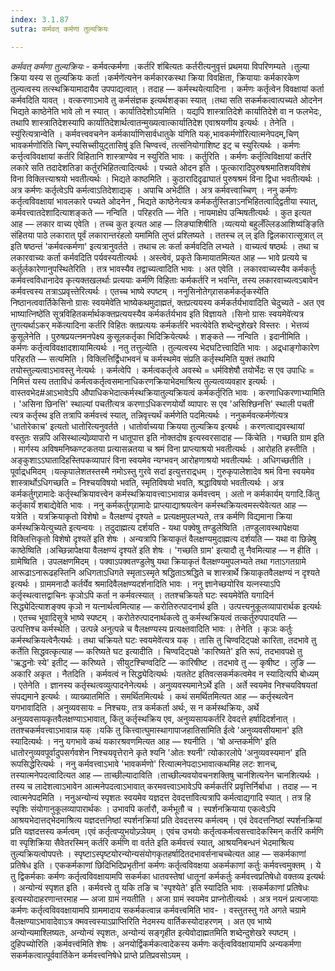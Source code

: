 ```yaml
---
index: 3.1.87
sutra: कर्मवत् कर्मणा तुल्यक्रियः

---
```

_कर्मवत् कर्मणा तुल्यक्रियः_ - कर्मवत्कर्मणा ।कर्तरि श॑बित्यतः कर्तरीत्यनुवृत्तं प्रथमया विपरिणम्यते ।तुल्या क्रिया यस्य स तुल्यक्रियः कर्ता ।कर्मणे॑त्यनेन कर्मकारकस्था क्रिया विवक्षिता, क्रियायाः कर्मकारकेण तुल्यत्वस्य तत्स्थक्रियामादायैव उपपाद्यत्वात् । तदाह —  कर्मस्थयेत्यादिना । कर्मणः कर्तृत्वेन विवक्षायां कर्ता कर्मवदिति यावत् । वत्करणाऽभावे तु कर्मसंज्ञक इत्यर्थशङ्का स्यात् ।तथा सति सकर्मकत्वात्पच्यते ओदनेन भिद्यते काष्ठेनेति भावे लो न स्यात् । कार्यातिदेशोऽयमिति । यद्यपि शास्त्रातिदेशे कार्यातिदेशे वा न फलभेदः, तथापि शास्त्रातिदेशस्यापि कार्यातिदेशार्थत्वातन्मुख्यत्वात्कार्यातिदेश एवाश्रयणीय इत्यर्थः । तेनेति ।स्यु॑रित्यत्रान्वेति । कर्मवत्त्ववचनेन कर्मकार्याणिसार्वधातुके य॑गिति यक्,भावकर्मणो॑रित्यात्मनेपदम्,चिण् भावकर्मणो॑रिति चिण्,स्यसिच्सीयुट्तासिषु॑ इति चिण्वत्त्वं, तत्संनियोगाशिष्ट इट् च स्युरित्यर्थः । कर्मणः कर्त्तृत्वविवक्षायां कर्तरि विहितानि शास्त्राण्येव न स्युरिति भावः । कर्तुरिति । कर्मणः कर्तृत्विविक्षायां कर्तरि लकारे सति तदादेशतिङा कर्तुरभिहितत्वादित्यर्थः । पच्यते ओदन इति । फूत्कारादिपुरुषश्रमातिशयविशेषं विना विक्लित्त्याश्रयो भवतीत्यर्थः । भिद्यते काष्ठमिति । कुठारादिदृढाघातं पुरुषश्रमं विना द्विधा भवतीत्यर्थः । अत्र कर्मणः कर्तृत्वेऽपि कर्मत्वाऽतिदेशाद्यक् । अपाचि अभेदीति । अत्र कर्मवत्त्वाच्चिण् । ननु कर्मणः कर्तृत्वविवक्षायां भावलकारे पच्यते ओदनेन , भिद्यते काष्ठेनेत्यत्र कर्मकर्तुस्तिङाऽनभिहितत्वाद्द्वितीया स्यात्, कर्मवत्त्वातदेशादित्याशङ्कते —  नन्विति । परिहरति —  नेति । नायमाक्षेप उन्मिषतीत्यर्थः । कुत इत्यत आह —  लकार वाच्य एवेति । तच्च कुत इत्यत आह —  लिङ्याशिषीति ।व्यत्ययो बहुलँल्लिडआशिष्य॑ङ्ङिति संहितया पाठे लकारात् पूर्वं लकारान्तरंहलो यमा॑मिति लुप्तं प्रश्लिष्यते । ततस्च ल् ल् इति द्विलकारात्सूत्रात् ल् इति षष्ठन्तं 'कर्मवत्कर्मणा' इत्यत्रानुवर्तते । तथाच लः कर्ता कर्मवदिति लभ्यते । वाच्यत्वं षष्ठर्थः । तथा च लकारवाच्यः कर्ता कर्मवदिति पर्यवस्यतीत्यर्थः । अस्त्वेवं, प्रकृते किमायातमित्यत आह —  भावे प्रत्यये च कर्तुर्लकारेणानुपस्थितेरिति । तत्र भावस्यैव तद्वाच्यत्वादिति भावः । अत एवेति । लकारवाच्यस्यैव कर्मकर्तुः कर्मवत्त्वविधानादेव कृत्यक्तखलर्थाः प्रत्ययाः कर्मणि विहिताः कर्मकर्तरि न भवन्ति, तस्य लकारवाच्यत्वऽबावेन कर्मवत्त्वस्य तत्राऽप्रवृत्त्तेरित्यर्थः । एतच्च भाष्ये स्पष्टम् । ननुसिनोतेग्र्रासकर्मकर्तृकस्ये॑ति निष्ठानत्ववार्तिकेसिनो ग्रासः स्वयमेवे॑ति भाष्येकथमुदाह्मतं, क्तप्रत्ययस्य कर्मकर्तर्यभावादिति चेदुच्यते - अत एव भाष्यात्निष्ठे॑ति सूत्रविहितकर्मार्थकक्तप्रत्ययस्यैव कर्मकर्तर्यभाव इति विज्ञायते ।सिनो ग्रासः स्वयमेवे॑त्यत्र तुगत्यर्थाऽकर् मके॑त्यादिना कर्तरि विहितः क्तप्रत्ययः कर्मकर्तरि भवत्येवेति शब्देन्दुशेखरे विस्तरः । भेत्तव्यं कुसूलेनेति । पुरुषप्रयत्नमनपेक्ष्य कुसूलकर्तृका भिदिक्रियेत्यर्थः । शङ्कते —  नन्विति । इदानीमिति । कर्मणः कर्तृत्वविवक्षादशायामित्यर्थः । नतु तत्तुल्येति । तुल्यत्वस्य भेदघटित्त्वादिति भावः । अद्र्धाङ्गोकारेण परिहरति —  सत्यमिति । विक्लित्तिर्द्विधाभवनं च कर्मस्थमेव संप्रति कर्तृस्थमिति युक्तं तथापि तयोस्तुल्यत्वाऽभावस्तु नेत्यर्थः । कर्मत्वेपि । कर्मत्वकर्तृत्वे अवस्थे = धर्मविशेषौ तयोर्भेदः स एव उपाधिः = निमित्तं यस्य तताविधं कर्मत्वकर्तृत्वसमानाधिकरणक्रियाभेदमाश्रित्य तुल्यत्वव्यवहार इत्यर्थः । वास्तवभेद#आऽभावेऽपि औपाधिकभेदात्कर्मस्थक्रियातुल्यक्रियत्वं कर्मकर्तृरिति भावः । करणाधिकरणाभ्यामिति । 'असिना छिनत्ति' स्थाल्यां पचती॑त्यत्र करणाऽधिकरणयोर्यो व्यापारः स एव 'असिश्छिनत्ति' स्थाली पचती॑ त्यत्र कर्तृस्थ इति तत्रापि कर्मवत्त्वं स्यात्, तन्निवृत्त्यर्थं कर्मणेति पदमित्यर्थः । ननुकर्मवत्कर्मणे॑त्यत्र 'धातोरेकाच' इत्यतो धातोरित्यनुवर्तते । धातोर्वाच्यया क्रियया तुल्यक्रिय इत्यर्थः । करणत्वाद्यवस्थायां वस्तुतः सन्नपि असिस्थाल्योव्र्यापारो न धातूपात्त इति नोक्तदोष इत्यस्वरसादाह —  किंचेति । गच्छति ग्राम इति । मार्गस्य अविषमनिष्कण्टकतया प्रत्यासन्नतया च श्रमं विना प्राप्त्याश्रयो भवतीत्यर्थः । आरोहति हस्तीति । अङ्कुशाऽ‌ऽघातादिहस्तिपकव्यापारं विना स्वयमेव न्यग्भवन् आरोहणाश्रयो भवतीत्यर्थः । अधिगच्छतीति । पूर्वाद्र्धमिदम् ।यत्कृपालेशतस्तस्मै नमोऽस्तु गुरवे सदा॑ इत्युत्तराद्र्धम् । गुरुकृपालेशादेव श्रमं विना स्वयमेव शास्त्रार्थोऽधिगच्छति = निश्चयविषयो भवति, स्मृतिविषयो भवति, श्रद्धाविषयो भवतीत्यर्थः । अत्र कर्मकर्तुग्र्रामादेः कर्तृस्थक्रियावत्त्वेन कर्मस्थक्रियावत्त्वाऽभावान्न कर्मवत्त्वम् । अतो न कर्मकार्यम् यगादि.किंतु कर्तृकार्यं शबाद्येवेति भावः । ननु कर्मकर्तुग्र्रामादेः प्राप्त्याद्याश्रयत्वेन कर्मस्थक्रियत्वमस्त्येवेत्यत आह —  यत्रेति । यत्रक्रियाकृतो विशेषो = वैलक्षण्यं दृश्यते = प्रत्यक्षमुपलभ्यते, तत्र कर्मणि विद्यमाना क्रिया कर्मस्थक्रियेत्युच्यते इत्यन्वयः । तदुदाह्मत्य दर्शयति - यथा पक्वेषु तण्डुलेष्विति ।तण्डुलावस्थापेक्षया विक्लित्तिकृतो विशेषो दृश्यते॑ इति शेषः । अन्यत्रापि क्रियाकृतं वैलक्षण्यमुदाह्मत्य दर्शयति —  यथा वा छिन्नेषु काष्ठेष्विति ।अच्छिन्नापेक्षया वैलक्षण्यं दृश्यते॑ इति शेषः । 'गच्छति ग्राम' इत्यादौ तु नैवमित्याह —  न हीति । ग्रामेष्विति । उपलक्षणमिदम् । पक्वाऽपक्वतण्डुलेषु यथा क्रियाकृतं वैलक्षण्यमुपलभ्यते तथा गताऽगतग्रामे आरूढाऽनारूढहस्तिनि अधिगताऽधिगते स्मृताऽस्मृते श्रद्धिताऽश्रद्धिते च शास्त्रार्थे क्रियाकृतवैलक्षण्यं न दृश्यते इत्यर्थः । ग्राममनादौ कर्तर्येव श्रमादिवैलक्षण्यदर्शनादिति भावः । ननु ज्ञानेच्छयोरिव यत्नस्याऽपि कर्तृस्थत्वात्तद्वाचिनः कृञोऽपि कर्ता न कर्मवत्स्यात् । ततश्चक्रियते घटः स्वयमेवे॑ति यगादिर्न सिद्ध्येदित्याशङ्क्य कृञो न यत्नार्थत्वमित्याह —  करोतिरुत्पादनार्थ इति । उत्पत्त्यनुकूलव्यापारार्थक इत्यर्थः । एतच्च भूवादिसूत्रे भाष्ये स्पष्टम् । करोतेरुत्पादनार्थकत्वे तु कर्मस्थक्रियत्वं तत्कर्तुरुपपादयति —  उत्पत्तिश्च कर्मस्थेति । उत्पन्ने अनुत्पन्ने च वैलक्षण्यस्य प्रत्यक्ष्तवादिति भावः । तेनेति । कृञः कर्तुः कर्मस्थक्रियत्वेनैत्यर्थः । तथा चक्रियते घटः स्वयमेवे॑त्यत्र यक् । तासि तु चिण्वदिट्पक्षे कारिता, तदभावे तु कर्तेति सिद्धवत्कृत्याह — करिष्यते घट इत्यादीति । चिण्वदिट्पक्षे 'कारिष्यते' इति रूपं, तदभावपक्षे तु 'ऋद्धनोः स्ये' इतीट् — करिष्यते । सीयुटश्चिण्वदिटि — कारिषीष्ट । तदभावे तु  — कृषीष्ट । लुङि —  अकारि अकृत । नैतदिति । कर्मवत्वं न सिद्ध्येदित्यर्थः ।यततेट इतिवत्सकर्मकत्वमेव न स्यादित्यपि बोध्यम् । एतेनेति । ज्ञानस्य कर्तृस्थत्वव्युत्पादनेनेत्यर्थः । अनुव्यवस्यमानेऽर्थे इति । अर्ते स्वयमेव निश्चयविषयतां संपद्यमाने इत्यर्थः । व्याख्यातमिति । समर्थितमित्यर्थः । कथं समर्थितमित्यत आह —  कर्तृस्थत्वेन यगभावादिति । अनुव्यवसायः = निश्चयः, तत्र कर्मकर्ता अर्थः, स न कर्मस्थक्रियः, अर्थे अनुव्यवसायकृतवैलक्षण्याऽभावात्, किंतु कर्तृस्थक्रिय एव, अनुव्यसायकर्तरि देवदत्ते हर्षादिदर्शनात् । ततश्चकर्मवत्त्वाऽभावान्न यक् ।यकि तु कित्त्वात्घुमास्थागापाजहातिसा॑मिति ईत्वे 'अनुव्यवसीयमान' इति स्यादित्यर्थः । ननु यगभावे कथं यकारश्रवणमित्यत आह —  श्यनीति । 'षो अन्तकर्मणि' इति धातोरनुव्यवपूर्वादुपसर्गवशेन निश्चयवृत्तेराने कृते श्यनि 'ओतः श्यनी' त्योकारलोपे 'अनुव्यवस्यमान' इति रूपसिद्धेरित्यर्थः । ननु कर्मवत्त्वाऽभावे 'भावकर्मणो' रित्यात्मनेपदाऽभावात्कथमिह लटः शानच्, तस्यात्मनेपदत्वादित्यत आह —  ताच्छील्यादाविति ।ताच्छील्यवयोवचनशक्तिषु चान॑शित्यनेन चानशित्यर्थः । तस्य च लादेशत्वाऽभावेन आत्मनेपदत्वाऽभावात् करमवत्त्वाऽभावेऽपि कर्मकर्तरि प्रवृत्तिर्निर्बाधा । तदाह —  न त्वात्मनेपदमिति । ननुअन्योन्यं स्पृशतः स्वयमेव यज्ञदत्त देवदत्ता॑वित्यत्रापि कर्मत्वाद्यगादि स्यात् । तत्र हि स्पृशिः संयोगानुकूलव्यापारार्थकः । उभावपि कर्तारौ, कर्मभूतौ च । स्पर्शनक्रियाया एकत्वेऽपि आश्रयभेदात्तद्भेदमाश्रित्य यज्ञदत्तनिष्ठां स्पर्शनक्रियां प्रति देवदत्तस्य कर्मत्वम् । एवं देवदत्तनिष्ठां स्पर्शनक्रियां प्रति यज्ञदत्तस्य कर्मत्वम् ।एवं कर्तृत्वप्युभयोज्र्ञेयम् । एवंच उभयोः कर्तृत्वकर्मत्वसत्त्वादेकस्मिन् कर्तरि कर्मणि वा स्पृशिक्रिया सैवेतरस्मिन् कर्तरि कर्मणि वा वर्तते इति कर्मवत्त्वं स्यात्, आश्रयनिबन्धनं भेदमाश्रित्य तुल्यक्रियत्वोपपत्तेः । स्पृष्टाऽस्पृष्टयोरन्योन्यसंयोगकृतहर्षादितदभावर्सनाचच्चेत्यत आह —  सकर्मकाणां प्रतिषेध इति । एककर्मकाणां छिदिभिदिप्रभृतीनां कर्मणः कर्तृत्वविवक्षया अकर्मकाणां कर्तुः कर्मवत्त्वमुक्तम् । ये तु द्विकर्मकाः कर्मणः कर्तृत्वविवक्षायामपि सकर्मका धातवस्तेषां धातूनां कर्मकर्तुः कर्मवत्त्वप्रतिषेधो वक्तव्य इत्यर्थः । अन्योन्यं स्पृशत इति । कर्मवत्त्वे तु यकि तङि च 'स्पृश्येते' इति स्यादिति भावः ।सकर्मकाणां प्रतिषेधः इत्यस्योदाहरणान्तरमाह —  अजा ग्रामं नयतीति । अजा ग्रामं स्वयमेव प्राप्नोतीत्यर्थः । अत्र नयनं प्रत्यजायाः कर्मणः कर्तृत्वविववक्षायामपि ग्राममादाय सकर्मकत्वान्न कर्मवत्त्वमिति भाव- । वस्तुतस्तु गते अगते चग्रामे वैलक्षण्याऽभावादेवाऽत्र क्मवत्त्वस्याऽप्राप्तिरिति नेदमस्य वार्तिकस्योदाहरणम् । अत एव भाष्ये अन्योन्यमाश्लिष्यतः, अन्योन्यं स्पृशतः, अन्योन्यं सङ्गृहीत इत्येवोदाह्मतमिति शब्देन्दुशेखरे स्पष्टम् । दुहिपच्योरिति ।कर्मवत्त्व॑मिति शेषः । अनयोर्द्विकर्मकत्वादेकस्य कर्मणः कर्तृत्वविवक्षायामपि अन्यकर्मणा सकर्मकत्वात्पूर्ववार्तिकेन कर्मवत्त्वनिषेधे प्राप्ते प्रतिप्रवसोऽयम् ।